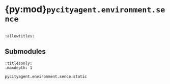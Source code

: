 # {py:mod}`pycityagent.environment.sence`

```{py:module} pycityagent.environment.sence
```

```{autodoc2-docstring} pycityagent.environment.sence
:allowtitles:
```

## Submodules

```{toctree}
:titlesonly:
:maxdepth: 1

pycityagent.environment.sence.static
```
